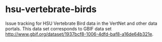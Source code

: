 # hsu-vertebrate-birds
Issue tracking for HSU Vertebrate Bird data in the VertNet and other data portals. This data set corresponds to GBIF data set http://www.gbif.org/dataset/1937bcf8-1006-4dfd-baf8-a16de64b321e.
